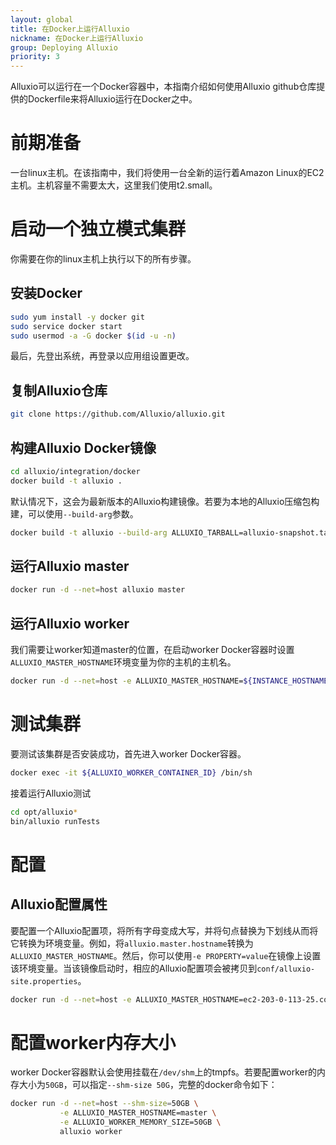 ```yaml
---
layout: global
title: 在Docker上运行Alluxio
nickname: 在Docker上运行Alluxio
group: Deploying Alluxio
priority: 3
---
```


Alluxio可以运行在一个Docker容器中，本指南介绍如何使用Alluxio github仓库提供的Dockerfile来将Alluxio运行在Docker之中。

# 前期准备

一台linux主机。在该指南中，我们将使用一台全新的运行着Amazon Linux的EC2主机。主机容量不需要太大，这里我们使用t2.small。

# 启动一个独立模式集群

你需要在你的linux主机上执行以下的所有步骤。

## 安装Docker

```bash
sudo yum install -y docker git
sudo service docker start
sudo usermod -a -G docker $(id -u -n)
```

最后，先登出系统，再登录以应用组设置更改。

## 复制Alluxio仓库

```bash
git clone https://github.com/Alluxio/alluxio.git
```

## 构建Alluxio Docker镜像

```bash
cd alluxio/integration/docker
docker build -t alluxio .
```

默认情况下，这会为最新版本的Alluxio构建镜像。若要为本地的Alluxio压缩包构建，可以使用`--build-arg`参数。

```bash
docker build -t alluxio --build-arg ALLUXIO_TARBALL=alluxio-snapshot.tar.gz .
```

## 运行Alluxio master

```bash
docker run -d --net=host alluxio master
```

## 运行Alluxio worker

我们需要让worker知道master的位置，在启动worker Docker容器时设置`ALLUXIO_MASTER_HOSTNAME`环境变量为你的主机的主机名。

```bash
docker run -d --net=host -e ALLUXIO_MASTER_HOSTNAME=${INSTANCE_HOSTNAME} alluxio worker
```

# 测试集群

要测试该集群是否安装成功，首先进入worker Docker容器。

```bash
docker exec -it ${ALLUXIO_WORKER_CONTAINER_ID} /bin/sh
```

接着运行Alluxio测试

```bash
cd opt/alluxio*
bin/alluxio runTests
```

# 配置

## Alluxio配置属性

要配置一个Alluxio配置项，将所有字母变成大写，并将句点替换为下划线从而将它转换为环境变量。例如，将`alluxio.master.hostname`转换为`ALLUXIO_MASTER_HOSTNAME`。然后，你可以使用`-e PROPERTY=value`在镜像上设置该环境变量。当该镜像启动时，相应的Alluxio配置项会被拷贝到`conf/alluxio-site.properties`。

```bash
docker run -d --net=host -e ALLUXIO_MASTER_HOSTNAME=ec2-203-0-113-25.compute-1.amazonaws.com alluxio worker
```

# 配置worker内存大小

worker Docker容器默认会使用挂载在`/dev/shm`上的tmpfs。若要配置worker的内存大小为`50GB`，可以指定`--shm-size 50G`，完整的docker命令如下：

```bash
docker run -d --net=host --shm-size=50GB \
           -e ALLUXIO_MASTER_HOSTNAME=master \
           -e ALLUXIO_WORKER_MEMORY_SIZE=50GB \
           alluxio worker
```
